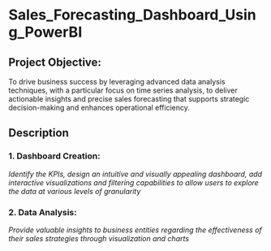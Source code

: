 # Sales_Forecasting_Dashboard_Using_PowerBI

## **Project Objective:**  
To drive business success by leveraging advanced data analysis techniques, with a particular focus on time series analysis, to deliver actionable insights and precise sales forecasting that supports strategic decision-making and enhances operational efficiency.

## Description

### 1. Dashboard Creation: 
<i>Identify the KPIs, design an intuitive and visually appealing dashboard, add interactive visualizations and filtering capabilities to allow users to explore  the data at various levels of granularity</i>

### 2. Data Analysis:
<i>Provide valuable insights to business entities regarding the effectiveness of their sales strategies through visualization and charts</i>
